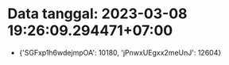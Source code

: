 # Data tanggal: 2023-03-08 19:26:09.294471+07:00

* {'SGFxp1h6wdejmpOA': 10180, 'jPnwxUEgxx2meUnJ': 12604}
